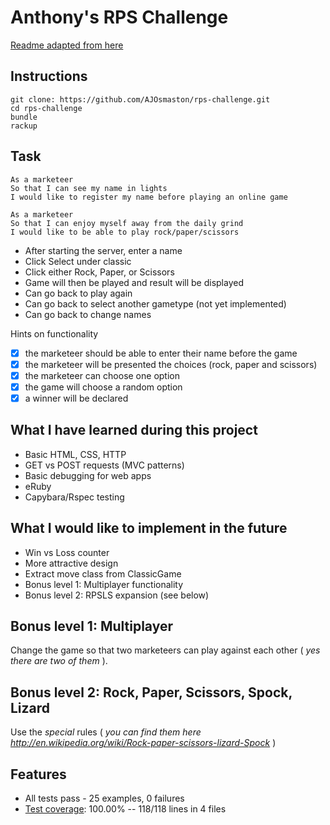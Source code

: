 Anthony's RPS Challenge
=================
[Readme adapted from here](https://github.com/makersacademy/rps-challenge)

Instructions
-------

`git clone: https://github.com/AJOsmaston/rps-challenge.git`  
`cd rps-challenge`  
`bundle`  
`rackup`  

Task
----

```
As a marketeer
So that I can see my name in lights
I would like to register my name before playing an online game

As a marketeer
So that I can enjoy myself away from the daily grind
I would like to be able to play rock/paper/scissors
```

* After starting the server, enter a name
* Click Select under classic
* Click either Rock, Paper, or Scissors
* Game will then be played and result will be displayed
* Can go back to play again
* Can go back to select another gametype (not yet implemented)
* Can go back to change names

Hints on functionality

- [x] the marketeer should be able to enter their name before the game
- [x] the marketeer will be presented the choices (rock, paper and scissors)
- [x] the marketeer can choose one option
- [x] the game will choose a random option
- [x] a winner will be declared

What I have learned during this project  
-----  

* Basic HTML, CSS, HTTP
* GET vs POST requests (MVC patterns)
* Basic debugging for web apps
* eRuby
* Capybara/Rspec testing

What I would like to implement in the future  
-----  

* Win vs Loss counter
* More attractive design
* Extract move class from ClassicGame
* Bonus level 1: Multiplayer functionality
* Bonus level 2: RPSLS expansion (see below)

## Bonus level 1: Multiplayer

Change the game so that two marketeers can play against each other ( _yes there are two of them_ ).

## Bonus level 2: Rock, Paper, Scissors, Spock, Lizard

Use the _special_ rules ( _you can find them here http://en.wikipedia.org/wiki/Rock-paper-scissors-lizard-Spock_ )

Features
-----

* All tests pass - 25 examples, 0 failures
* [Test coverage](https://github.com/makersacademy/course/blob/main/pills/test_coverage.md):  100.00% -- 118/118 lines in 4 files

